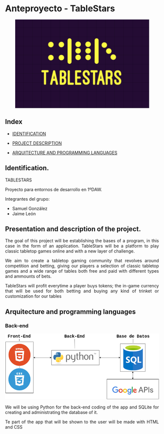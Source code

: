 <div align="justify">

# Anteproyecto - TableStars

<div align='center'>

![<>](img/tablestars.png)

</div>

## Index

- [IDENTIFICATION](#identification) 

- [PROJECT DESCRIPTION](#presentation-and-description-of-the-project)

- [ARQUITECTURE AND PROGRAMMING LANGUAGES](#arquitecture-and-programming-languages)

## Identification.

TABLESTARS

Proyecto para entornos de desarrollo en 1ºDAW.

Integrantes del grupo:
- Samuel González
- Jaime León 

## Presentation and description of the project.

The goal of this project will be establishing the bases of a program, in this case in the form of an application. TableStars will be a platform to play classic tabletop games online and with a new layer of challenge.

We aim to create a tabletop gaming community that revolves around competition and betting, giving our players a selection of classic tabletop games and a wide range of tables both free and paid with different types and ammounts of bets.

TableStars will profit everytime a player buys tokens; the in-game currency that will be used for both betting and buying any kind of trinket or customization for our tables 

## Arquitecture and programming languages

### Back-end

<div align='center'>
<img src='img/proyecto_ets.drawio.png'>
</div>

We will be using Python for the back-end coding of the app and  SQLite for creating and administrating the database of it.

Te part of the app that will be shown to the user will be made with HTML and CSS